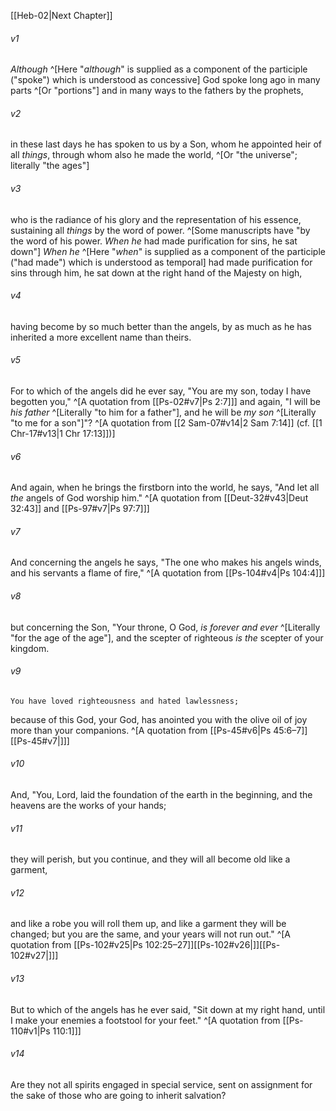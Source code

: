 ﻿---
aliases:
  - Hebrews 1
---

[[Heb-02|Next Chapter]]

###### v1
_Although_ ^[Here "_although_" is supplied as a component of the participle ("spoke") which is understood as concessive] God spoke long ago in many parts ^[Or "portions"] and in many ways to the fathers by the prophets,

###### v2
in these last days he has spoken to us by a Son, whom he appointed heir of all _things_, through whom also he made the world, ^[Or "the universe"; literally "the ages"]

###### v3
who is the radiance of his glory and the representation of his essence, sustaining all _things_ by the word of power. ^[Some manuscripts have "by the word of his power. _When he_ had made purification for sins, he sat down"] _When he_ ^[Here "_when_" is supplied as a component of the participle ("had made") which is understood as temporal] had made purification for sins through him, he sat down at the right hand of the Majesty on high,

###### v4
having become by so much better than the angels, by as much as he has inherited a more excellent name than theirs.

###### v5
For to which of the angels did he ever say,
"You are my son,
today I have begotten you," ^[A quotation from [[Ps-02#v7|Ps 2:7]]]
and again,
"I will be _his father_ ^[Literally "to him for a father"],
and he will be _my son_ ^[Literally "to me for a son"]"? ^[A quotation from [[2 Sam-07#v14|2 Sam 7:14]] (cf. [[1 Chr-17#v13|1 Chr 17:13]])]

###### v6
And again, when he brings the firstborn into the world, he says,
"And let all _the_ angels of God worship him." ^[A quotation from [[Deut-32#v43|Deut 32:43]] and [[Ps-97#v7|Ps 97:7]]]

###### v7
And concerning the angels he says,
"The one who makes his angels winds,
and his servants a flame of fire," ^[A quotation from [[Ps-104#v4|Ps 104:4]]]

###### v8
but concerning the Son,
"Your throne, O God, _is_ _forever and ever_ ^[Literally "for the age of the age"],
and the scepter of righteous _is the_ scepter of your kingdom.

###### v9
    You have loved righteousness and hated lawlessness;
because of this God, your God, has anointed you
with the olive oil of joy more than your companions. ^[A quotation from [[Ps-45#v6|Ps 45:6–7]][[Ps-45#v7|]]]

###### v10
And,
"You, Lord, laid the foundation of the earth in the beginning,
and the heavens are the works of your hands;

###### v11
they will perish, but you continue,
and they will all become old like a garment,

###### v12
and like a robe you will roll them up,
and like a garment they will be changed;
but you are the same, and your years will not run out." ^[A quotation from [[Ps-102#v25|Ps 102:25–27]][[Ps-102#v26|]][[Ps-102#v27|]]]

###### v13
But to which of the angels has he ever said,
"Sit down at my right hand,
until I make your enemies a footstool for your feet." ^[A quotation from [[Ps-110#v1|Ps 110:1]]]

###### v14
Are they not all spirits engaged in special service, sent on assignment for the sake of those who are going to inherit salvation?